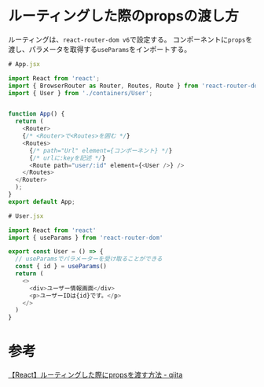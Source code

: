 # ルーティングした際のpropsの渡し方

ルーティングは、`react-router-dom v6`で設定する。
コンポーネントに`props`を渡し、パラメータを取得する`useParams`をインポートする。

```javascript
# App.jsx

import React from 'react';
import { BrowserRouter as Router, Routes, Route } from 'react-router-dom';
import { User } from './containers/User';


function App() {
  return (
    <Router>
    {/* <Router>で<Routes>を囲む */}
    <Routes>
      {/* path="Url" element={コンポーネント} */}
      {/* urlに:keyを記述 */}
      <Route path="user/:id" element={<User />} />
    </Routes>
  </Router>
  );
}
export default App;
```

```javascript
# User.jsx

import React from 'react'
import { useParams } from 'react-router-dom'

export const User = () => {
  // useParamsでパラメーターを受け取ることができる
  const { id } = useParams()
  return (
    <>
      <div>ユーザー情報画面</div>
      <p>ユーザーIDは{id}です。</p>
    </>
  )
}
```

# 参考

[【React】ルーティングした際にpropsを渡す方法 - qiita](https://qiita.com/P-man_Brown/items/4957eee5eae3155d0528)